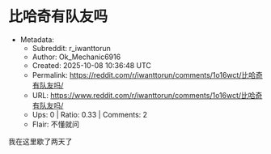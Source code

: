 # 比哈奇有队友吗

- Metadata:
  - Subreddit: r_iwanttorun
  - Author: Ok_Mechanic6916
  - Created: 2025-10-08 10:36:48 UTC
  - Permalink: https://reddit.com/r/iwanttorun/comments/1o16wct/比哈奇有队友吗/
  - URL: https://www.reddit.com/r/iwanttorun/comments/1o16wct/比哈奇有队友吗/
  - Ups: 0 | Ratio: 0.33 | Comments: 2
  - Flair: 不懂就问


我在这里歇了两天了

